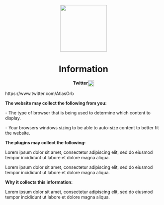 <!DOCTYPE html>
<html>

<p align="center">
    <img src="https://imgur.com/a/uiqe9Hw.png" width="150" height="150"/>
    <h1 align="center">Information</h1>
</p>

<p align="center">
    <strong>Twitter<img align="center" src="https://cdn.jsdelivr.net/npm/simple-icons@3.0.1/icons/twitter.svg" alt="kevstahjr" height="20" width="20" /></strong>
    <p>https://www.twitter.com/AtlasOrb</p>
    
</p>

<strong>The website may collect the following from you:</strong>

<p>- The type of browser that is being used to determine which content to display.</p>

<p>- Your browsers windows sizing to be able to auto-size content to better fit the website.</p>

<strong>The plugins may collect the following:</strong>

<p>Lorem ipsum dolor sit amet, consectetur adipiscing elit, sed do eiusmod tempor incididunt ut labore et dolore magna aliqua.</p>

<p>Lorem ipsum dolor sit amet, consectetur adipiscing elit, sed do eiusmod tempor incididunt ut labore et dolore magna aliqua.</p>

<strong>Why it collects this information:</strong>
<br>
<p>Lorem ipsum dolor sit amet, consectetur adipiscing elit, sed do eiusmod tempor incididunt ut labore et dolore magna aliqua.<p>
<br>
<br>
</html>
